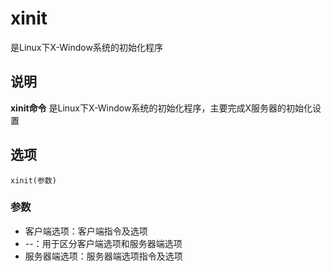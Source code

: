xinit
===

是Linux下X-Window系统的初始化程序

## 说明

**xinit命令** 是Linux下X-Window系统的初始化程序，主要完成X服务器的初始化设置

## 选项

```
xinit(参数)
```

### 参数  

*   客户端选项：客户端指令及选项
*   --：用于区分客户端选项和服务器端选项
*   服务器端选项：服务器端选项指令及选项



